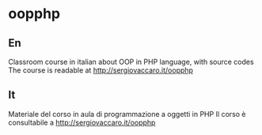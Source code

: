 oopphp
======

## En
Classroom course in italian about OOP in PHP language, with source codes
The course is readable at http://sergiovaccaro.it/oopphp


## It
Materiale del corso in aula di programmazione a oggetti in PHP
Il corso è consultabile a http://sergiovaccaro.it/oopphp


